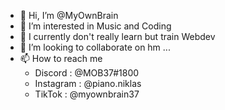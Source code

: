 - 👋 Hi, I’m @MyOwnBrain
- 👀 I’m interested in Music and Coding
- 🌱 I currently don't really learn but train Webdev
- 💞️ I’m looking to collaborate on hm ...
- 📫 How to reach me
  - Discord : @MOB37#1800
  - Instagram : @piano.niklas
  - TikTok : @myownbrain37

<!---
MyOwnBrain/MyOwnBrain is a ✨ special ✨ repository because its `README.md` (this file) appears on your GitHub profile.
You can click the Preview link to take a look at your changes.
--->
